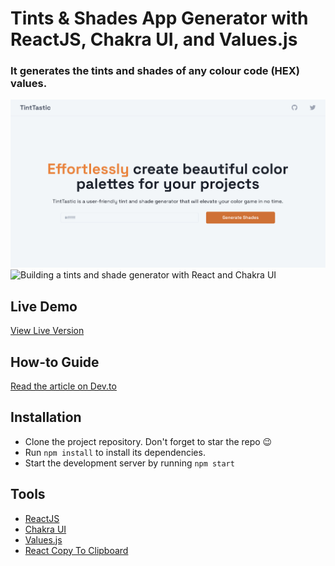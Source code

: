 # Tints & Shades App Generator with ReactJS, Chakra UI, and Values.js
### It generates the tints and shades of any colour code (HEX) values.
![Shades and Tint App](https://raw.githubusercontent.com/dha-stix/tints-shade-generator/main/tints-and-shade-app-generator.png)
![Building a tints and shade generator with React and Chakra UI](https://dev-to-uploads.s3.amazonaws.com/uploads/articles/at6ljrbl0tzfvwt8xe2l.gif)
## Live Demo
[View Live Version](https://tints-shade-generator.vercel.app/)

## How-to Guide
[Read the article on Dev.to](https://dev.to/arshadayvid/building-a-tints-and-shades-colour-generator-with-react-and-valuesjs-4n64)
## Installation
- Clone the project repository. Don't forget to star the repo 😉
- Run `npm install` to install its dependencies.
- Start the development server by running `npm start`

## Tools
- [ReactJS](https://react.dev/)
- [Chakra UI](https://chakra-ui.com/)
- [Values.js](https://github.com/noeldelgado/values.js)
- [React Copy To Clipboard](https://github.com/nkbt/react-copy-to-clipboard)
